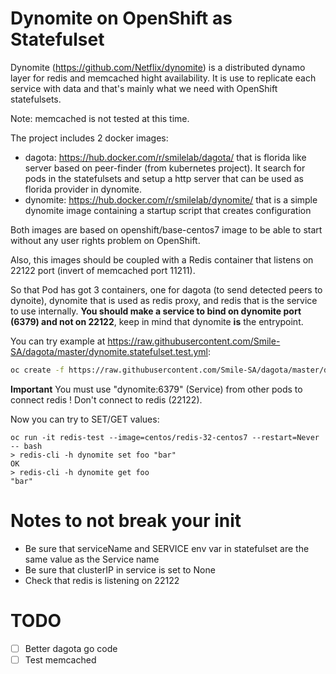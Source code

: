 # Dynomite on OpenShift as Statefulset

Dynomite (https://github.com/Netflix/dynomite) is a distributed dynamo layer for redis and memcached hight availability. It is use to replicate each service with data and that's mainly what we need with OpenShift statefulsets.

Note: memcached is not tested at this time.

The project includes 2 docker images:

- dagota: https://hub.docker.com/r/smilelab/dagota/ that is florida like server based on peer-finder (from kubernetes project). It search for pods in the statefulsets and setup a http server that can be used as florida provider in dynomite.
- dynomite: https://hub.docker.com/r/smilelab/dynomite/ that is a simple dynomite image containing a startup script that creates configuration

Both images are based on openshift/base-centos7 image to be able to start without any user rights problem on OpenShift.

Also, this images should be coupled with a Redis container that listens on 22122 port (invert of memcached port 11211). 

So that Pod has got 3 containers, one for dagota (to send detected peers to dynoite), dynomite that is used as redis proxy, and redis that is the service to use internally. **You should make a service to bind on dynomite port (6379) and not on 22122**, keep in mind that dynomite **is** the entrypoint.

You can try example at https://raw.githubusercontent.com/Smile-SA/dagota/master/dynomite.statefulset.test.yml:

```bash
oc create -f https://raw.githubusercontent.com/Smile-SA/dagota/master/dynomite.statefulset.test.yml
```

**Important** You must use "dynomite:6379" (Service) from other pods to connect redis ! Don't connect to redis (22122).


Now you can try to SET/GET values:

```
oc run -it redis-test --image=centos/redis-32-centos7 --restart=Never -- bash
> redis-cli -h dynomite set foo "bar"
OK
> redis-cli -h dynomite get foo
"bar"
```


# Notes to not break your init

- Be sure that serviceName and SERVICE env var in statefulset are the same value as the Service name
- Be sure that clusterIP in service is set to None
- Check that redis is listening on 22122


# TODO

- [ ] Better dagota go code
- [ ] Test memcached
